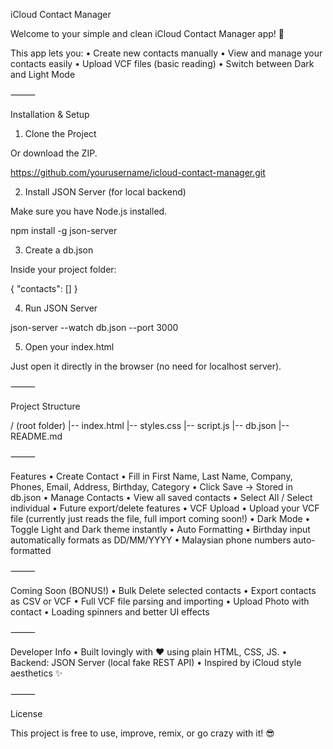 iCloud Contact Manager

Welcome to your simple and clean iCloud Contact Manager app! 🚀

This app lets you:
	•	Create new contacts manually
	•	View and manage your contacts easily
	•	Upload VCF files (basic reading)
	•	Switch between Dark and Light Mode

⸻

Installation & Setup

1. Clone the Project

Or download the ZIP.

https://github.com/yourusername/icloud-contact-manager.git

2. Install JSON Server (for local backend)

Make sure you have Node.js installed.

npm install -g json-server

3. Create a db.json

Inside your project folder:

{
  "contacts": []
}

4. Run JSON Server

json-server --watch db.json --port 3000

5. Open your index.html

Just open it directly in the browser (no need for localhost server).

⸻

Project Structure

/ (root folder)
|-- index.html
|-- styles.css
|-- script.js
|-- db.json
|-- README.md



⸻

Features
	•	Create Contact
	•	Fill in First Name, Last Name, Company, Phones, Email, Address, Birthday, Category
	•	Click Save → Stored in db.json
	•	Manage Contacts
	•	View all saved contacts
	•	Select All / Select individual
	•	Future export/delete features
	•	VCF Upload
	•	Upload your VCF file (currently just reads the file, full import coming soon!)
	•	Dark Mode
	•	Toggle Light and Dark theme instantly
	•	Auto Formatting
	•	Birthday input automatically formats as DD/MM/YYYY
	•	Malaysian phone numbers auto-formatted

⸻

Coming Soon (BONUS!)
	•	Bulk Delete selected contacts
	•	Export contacts as CSV or VCF
	•	Full VCF file parsing and importing
	•	Upload Photo with contact
	•	Loading spinners and better UI effects

⸻

Developer Info
	•	Built lovingly with ❤️ using plain HTML, CSS, JS.
	•	Backend: JSON Server (local fake REST API)
	•	Inspired by iCloud style aesthetics ✨

⸻

License

This project is free to use, improve, remix, or go crazy with it! 😎
